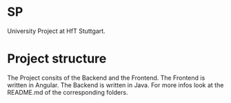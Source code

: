 # SP
University Project at HfT Stuttgart. 

# Project structure
The Project consits of the Backend and the Frontend. 
The Frontend is written in Angular.
The Backend is written in Java.
For more infos look at the README.md of the corresponding folders.

